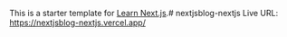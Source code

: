 This is a starter template for [Learn Next.js](https://nextjs.org/learn).# nextjsblog-nextjs
Live URL: https://nextjsblog-nextjs.vercel.app/
